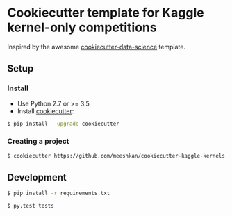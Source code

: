 # Cookiecutter template for Kaggle kernel-only competitions

Inspired by the awesome [cookiecutter-data-science](http://drivendata.github.io/cookiecutter-data-science/) template.

## Setup

### Install

 - Use Python 2.7 or >= 3.5
 - Install [cookiecutter](http://cookiecutter.readthedocs.org/en/latest/installation.html):
 
``` bash
$ pip install --upgrade cookiecutter
```

### Creating a project

```bash
$ cookiecutter https://github.com/meeshkan/cookiecutter-kaggle-kernels
```
    
## Development   

```bash
$ pip install -r requirements.txt
```

```bash
$ py.test tests
```
